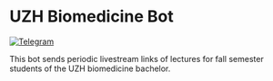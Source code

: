 # UZH Biomedicine Bot
[![Telegram](https://img.shields.io/badge/telegram-%40uzh__biomedicine__bot-blue.svg)](http://telegram.me/uzh_biomedicine_bot) 

This bot sends periodic livestream links of lectures for fall semester students of the UZH biomedicine bachelor.
